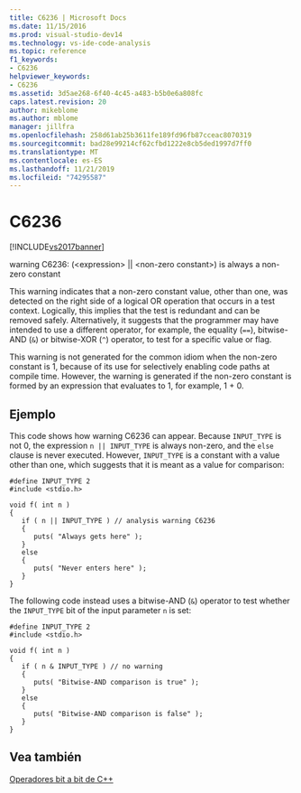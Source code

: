 ```yaml
---
title: C6236 | Microsoft Docs
ms.date: 11/15/2016
ms.prod: visual-studio-dev14
ms.technology: vs-ide-code-analysis
ms.topic: reference
f1_keywords:
- C6236
helpviewer_keywords:
- C6236
ms.assetid: 3d5ae268-6f40-4c45-a483-b5b0e6a808fc
caps.latest.revision: 20
author: mikeblome
ms.author: mblome
manager: jillfra
ms.openlocfilehash: 258d61ab25b3611fe189fd96fb87cceac8070319
ms.sourcegitcommit: bad28e99214cf62cfbd1222e8cb5ded1997d7ff0
ms.translationtype: MT
ms.contentlocale: es-ES
ms.lasthandoff: 11/21/2019
ms.locfileid: "74295587"
---
```

# <a name="c6236"></a>C6236
[!INCLUDE[vs2017banner](../includes/vs2017banner.md)]

warning C6236: (\<expression> &#124;&#124; \<non-zero constant>) is always a non-zero constant  
  
 This warning indicates that a non-zero constant value, other than one, was detected on the right side of a logical OR operation that occurs in a test context. Logically, this implies that the test is redundant and can be removed safely. Alternatively, it suggests that the programmer may have intended to use a different operator, for example, the equality (`==`), bitwise-AND (`&`) or bitwise-XOR (`^`) operator, to test for a specific value or flag.  
  
 This warning is not generated for the common idiom when the non-zero constant is 1, because of its use for selectively enabling code paths at compile time. However, the warning is generated if the non-zero constant is formed by an expression that evaluates to 1, for example, 1 + 0.  
  
## <a name="example"></a>Ejemplo  
 This code shows how warning C6236 can appear. Because `INPUT_TYPE` is not 0, the expression `n || INPUT_TYPE` is always non-zero, and the `else` clause is never executed. However, `INPUT_TYPE` is a constant with a value other than one, which suggests that it is meant as a value for comparison:  
  
```  
#define INPUT_TYPE 2  
#include <stdio.h>  
  
void f( int n )  
{  
   if ( n || INPUT_TYPE ) // analysis warning C6236  
   {  
      puts( "Always gets here" );  
   }  
   else  
   {  
      puts( "Never enters here" );  
   }  
}  
```  
  
 The following code instead uses a bitwise-AND (`&`) operator to test whether the `INPUT_TYPE` bit of the input parameter `n` is set:  
  
```  
#define INPUT_TYPE 2  
#include <stdio.h>  
  
void f( int n )  
{  
   if ( n & INPUT_TYPE ) // no warning  
   {  
      puts( "Bitwise-AND comparison is true" );  
   }  
   else  
   {  
      puts( "Bitwise-AND comparison is false" );  
   }  
}  
```  
  
## <a name="see-also"></a>Vea también  
 [Operadores bit a bit de C++](https://go.microsoft.com/fwlink/?LinkId=181162)

